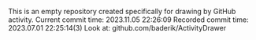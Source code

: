 This is an empty repository created specifically for drawing by GitHub activity.
Current commit time: 2023.11.05 22:26:09
Recorded commit time: 2023.07.01 22:25:14(3)
Look at: github.com/baderik/ActivityDrawer
